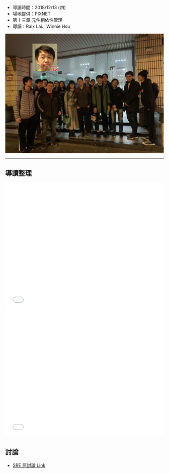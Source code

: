 
* 導讀時間：2018/12/13 (四)
* 場地提供：PIXNET
* 第十三章 元件相依性管理
* 導讀：Raix Lai、Winnie Hsu

![](/act/02_CD/20181213.jpg)

---
## 導讀整理

<embed src="/pdf/CD/CD_CH13-1.pdf" type="application/pdf" width="100%" height="400px" />
<embed src="/pdf/CD/CD_CH13-2.pdf" type="application/pdf" width="100%" height="400px" />


## 討論

* [SRE 原討論 Link](https://www.facebook.com/groups/sre.taiwan/permalink/1206900909475811/)